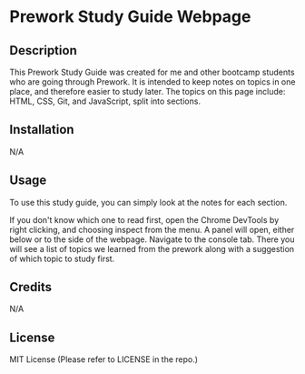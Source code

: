 # Prework Study Guide Webpage

## Description

This Prework Study Guide was created for me and other bootcamp students who are going through Prework.
It is intended to keep notes on topics in one place, and therefore easier to study later.
The topics on this page include: HTML, CSS, Git, and JavaScript, split into sections.

## Installation

N/A

## Usage

To use this study guide, you can simply look at the notes for each section.

If you don't know which one to read first, open the Chrome DevTools by right clicking, and choosing inspect from the menu. A panel will open, either below or to the side of the webpage. Navigate to the console tab. There you will see a list of topics we learned from the prework along with a suggestion of which topic to study first.

## Credits

N/A

## License

MIT License (Please refer to LICENSE in the repo.)
